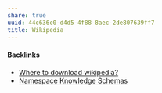 ```yaml
---
share: true
uuid: 44c636c0-d4d5-4f88-8aec-2de807639ff7
title: Wikipedia
---
```

#### Backlinks

* [Where to download wikipedia?](/15ca8c44-35ce-4f3e-b803-5d3fd40bc309)
* [Namespace Knowledge Schemas](/98674655-97b4-4c2d-a7ce-4ae6967044ac)